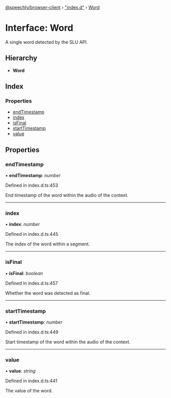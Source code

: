 [@speechly/browser-client](../README.md) › ["index.d"](../modules/_index_d_.md) › [Word](_index_d_.word.md)

# Interface: Word

A single word detected by the SLU API.

## Hierarchy

* **Word**

## Index

### Properties

* [endTimestamp](_index_d_.word.md#endtimestamp)
* [index](_index_d_.word.md#index)
* [isFinal](_index_d_.word.md#isfinal)
* [startTimestamp](_index_d_.word.md#starttimestamp)
* [value](_index_d_.word.md#value)

## Properties

###  endTimestamp

• **endTimestamp**: *number*

Defined in index.d.ts:453

End timestamp of the word within the audio of the context.

___

###  index

• **index**: *number*

Defined in index.d.ts:445

The index of the word within a segment.

___

###  isFinal

• **isFinal**: *boolean*

Defined in index.d.ts:457

Whether the word was detected as final.

___

###  startTimestamp

• **startTimestamp**: *number*

Defined in index.d.ts:449

Start timestamp of the word within the audio of the context.

___

###  value

• **value**: *string*

Defined in index.d.ts:441

The value of the word.
